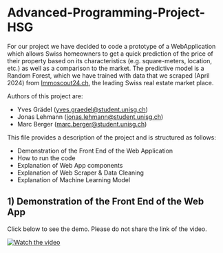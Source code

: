 # Advanced-Programming-Project-HSG
For our project we have decided to code a prototype of a WebApplication which allows Swiss homeowners to get a quick prediction of the price of their property based on its characteristics (e.g. square-meters, location, etc.) as well as a comparison to the market. The predictive model is a Random Forest, which we have trained with data that we scraped (April 2024) from [Immoscout24.ch](https://www.immoscout24.ch/en), the leading Swiss real estate market place.

Authors of this project are: 
- Yves Grädel (yves.graedel@student.unisg.ch)
- Jonas Lehmann (jonas.lehmann@student.unisg.ch)
- Marc Berger (marc.berger@student.unisg.ch)

This file provides a description of the project and is structured as follows: 
- Demonstration of the Front End of the Web Application 
- How to run the code
- Explanation of Web App components
- Explanation of Web Scraper & Data Cleaning
- Explanation of Machine Learning Model

## 1) Demonstration of the Front End of the Web App
Click below to see the demo. Please do not share the link of the video.

[![Watch the video](http://img.youtube.com/vi/k0ZD0h8pN6M/0.jpg)](https://youtu.be/k0ZD0h8pN6M)

